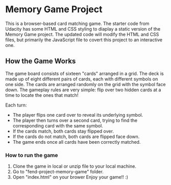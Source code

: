 # Memory Game Project

This is a browser-based card matching game. The starter code from Udacity has some HTML and CSS styling to diaplay a static version of the Memory Game project. The updated code will modify the HTML and CSS files, but primarily the JavaScript file to covert this project to an interactive one. 


## How the Game Works
The game board consists of sixteen "cards" arranged in a grid. The deck is made up of eight different pairs of cards, each with different symbols on one side. The cards are arranged randomly on the grid with the symbol face down. The gameplay rules are very simple: flip over two hidden cards at a time to locate the ones that match!

Each turn:

- The player flips one card over to reveal its underlying symbol.
- The player then turns over a second card, trying to find the corresponding card with the same symbol.
- If the cards match, both cards stay flipped over.
- If the cards do not match, both cards are flipped face down.
- The game ends once all cards have been correctly matched.

### How to run the game
1. Clone the game in local or unzip file to your local machine.
2. Go to "fend-project-memory-game" folder.
3. Open "index.html" on your brower 
Enjoy your game!! :)

